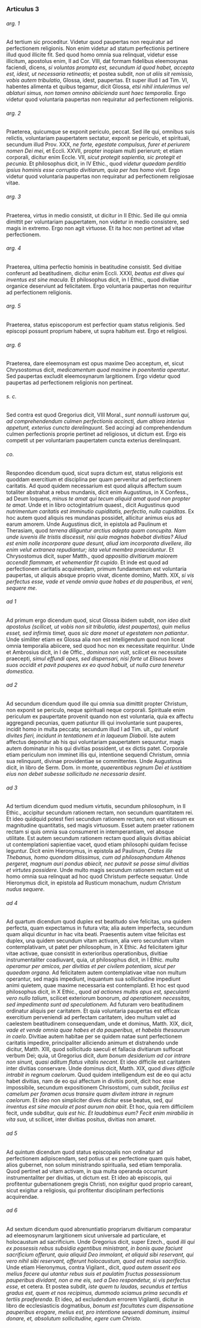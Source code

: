 ### Articulus 3

###### arg. 1
Ad tertium sic proceditur. Videtur quod paupertas non requiratur ad perfectionem religionis. Non enim videtur ad statum perfectionis pertinere illud quod illicite fit. Sed quod homo omnia sua relinquat, videtur esse illicitum, apostolus enim, II ad Cor. VIII, dat formam fidelibus eleemosynas faciendi, dicens, *si voluntas prompta est, secundum id quod habet, accepta est, idest, ut necessaria retineatis*; et postea subdit, *non ut aliis sit remissio, vobis autem tribulatio*, Glossa, idest, paupertas. Et super illud I ad Tim. VI, habentes alimenta et quibus tegamur, dicit Glossa, *etsi nihil intulerimus vel ablaturi simus, non tamen omnino abiicienda sunt haec temporalia*. Ergo videtur quod voluntaria paupertas non requiratur ad perfectionem religionis.

###### arg. 2
Praeterea, quicumque se exponit periculo, peccat. Sed ille qui, omnibus suis relictis, voluntariam paupertatem sectatur, exponit se periculo, et spirituali, secundum illud Prov. XXX, *ne forte, egestate compulsus, furer et periurem nomen Dei mei*, et Eccli. XXVII, propter inopiam multi perierunt; et etiam corporali, dicitur enim Eccle. VII, *sicut protegit sapientia, sic protegit et pecunia*. Et philosophus dicit, in IV Ethic., quod *videtur quaedam perditio ipsius hominis esse corruptio divitiarum, quia per has homo vivit*. Ergo videtur quod voluntaria paupertas non requiratur ad perfectionem religiosae vitae.

###### arg. 3
Praeterea, virtus in medio consistit, ut dicitur in II Ethic. Sed ille qui omnia dimittit per voluntariam paupertatem, non videtur in medio consistere, sed magis in extremo. Ergo non agit virtuose. Et ita hoc non pertinet ad vitae perfectionem.

###### arg. 4
Praeterea, ultima perfectio hominis in beatitudine consistit. Sed divitiae conferunt ad beatitudinem, dicitur enim Eccli. XXXI, *beatus est dives qui inventus est sine macula*. Et philosophus dicit, in I Ethic., quod divitiae organice deserviunt ad felicitatem. Ergo voluntaria paupertas non requiritur ad perfectionem religionis.

###### arg. 5
Praeterea, status episcoporum est perfectior quam status religionis. Sed episcopi possunt proprium habere, ut supra habitum est. Ergo et religiosi.

###### arg. 6
Praeterea, dare eleemosynam est opus maxime Deo acceptum, et, sicut Chrysostomus dicit, *medicamentum quod maxime in poenitentia operatur*. Sed paupertas excludit eleemosynarum largitionem. Ergo videtur quod paupertas ad perfectionem religionis non pertineat.

###### s. c.
Sed contra est quod Gregorius dicit, VIII Moral., *sunt nonnulli iustorum qui, ad comprehendendum culmen perfectionis accincti, dum altiora interius appetunt, exterius cuncta derelinquunt*. Sed accingi ad comprehendendum culmen perfectionis proprie pertinet ad religiosos, ut dictum est. Ergo eis competit ut per voluntariam paupertatem cuncta exterius derelinquant.

###### co.
Respondeo dicendum quod, sicut supra dictum est, status religionis est quoddam exercitium et disciplina per quam pervenitur ad perfectionem caritatis. Ad quod quidem necessarium est quod aliquis affectum suum totaliter abstrahat a rebus mundanis, dicit enim Augustinus, in X Confess., ad Deum loquens, *minus te amat qui tecum aliquid amat quod non propter te amat*. Unde et in libro octogintatrium quaest., dicit Augustinus quod *nutrimentum caritatis est imminutio cupiditatis, perfectio, nulla cupiditas*. Ex hoc autem quod aliquis res mundanas possidet, allicitur animus eius ad earum amorem. Unde Augustinus dicit, in epistola ad Paulinum et Therasiam, quod *terrena diliguntur arctius adepta quam concupita. Nam unde iuvenis ille tristis discessit, nisi quia magnas habebat divitias? Aliud est enim nolle incorporare quae desunt, aliud iam incorporata divellere, illa enim velut extranea repudiantur; ista velut membra praeciduntur*. Et Chrysostomus dicit, super Matth., quod *appositio divitiarum maiorem accendit flammam, et vehementior fit cupido*. Et inde est quod ad perfectionem caritatis acquirendam, primum fundamentum est voluntaria paupertas, ut aliquis absque proprio vivat, dicente domino, Matth. XIX, *si vis perfectus esse, vade et vende omnia quae habes et da pauperibus, et veni, sequere me*.

###### ad 1
Ad primum ergo dicendum quod, sicut Glossa ibidem subdit, *non ideo dixit apostolus (scilicet, ut vobis non sit tribulatio, idest paupertas), quin melius esset, sed infirmis timet, quos sic dare monet ut egestatem non patiantur*. Unde similiter etiam ex Glossa alia non est intelligendum quod non liceat omnia temporalia abiicere, sed quod hoc non ex necessitate requiritur. Unde et Ambrosius dicit, in I de Offic., *dominus non vult*, scilicet ex necessitate praecepti, *simul effundi opes, sed dispensari, nisi forte ut Eliseus boves suos occidit et pavit pauperes ex eo quod habuit, ut nulla cura teneretur domestica*.

###### ad 2
Ad secundum dicendum quod ille qui omnia sua dimittit propter Christum, non exponit se periculo, neque spirituali neque corporali. Spirituale enim periculum ex paupertate provenit quando non est voluntaria, quia ex affectu aggregandi pecunias, quem patiuntur illi qui involuntarie sunt pauperes, incidit homo in multa peccata; secundum illud I ad Tim. ult., *qui volunt divites fieri, incidunt in tentationem et in laqueum Diaboli*. Iste autem affectus deponitur ab his qui voluntariam paupertatem sequuntur, magis autem dominatur in his qui divitias possident, ut ex dictis patet. Corporale etiam periculum non imminet illis qui, intentione sequendi Christum, omnia sua relinquunt, divinae providentiae se committentes. Unde Augustinus dicit, in libro de Serm. Dom. in monte, *quaerentibus regnum Dei et iustitiam eius non debet subesse sollicitudo ne necessaria desint*.

###### ad 3
Ad tertium dicendum quod medium virtutis, secundum philosophum, in II Ethic., accipitur secundum rationem rectam, non secundum quantitatem rei. Et ideo quidquid potest fieri secundum rationem rectam, non est vitiosum ex magnitudine quantitatis, sed magis virtuosum. Esset autem praeter rationem rectam si quis omnia sua consumeret in intemperantiam, vel absque utilitate. Est autem secundum rationem rectam quod aliquis divitias abiiciat ut contemplationi sapientiae vacet, quod etiam philosophi quidam fecisse leguntur. Dicit enim Hieronymus, in epistola ad Paulinum, *Crates ille Thebanus, homo quondam ditissimus, cum ad philosophandum Athenas pergeret, magnum auri pondus abiecit, nec putavit se posse simul divitias et virtutes possidere*. Unde multo magis secundum rationem rectam est ut homo omnia sua relinquat ad hoc quod Christum perfecte sequatur. Unde Hieronymus dicit, in epistola ad Rusticum monachum, *nudum Christum nudus sequere*.

###### ad 4
Ad quartum dicendum quod duplex est beatitudo sive felicitas, una quidem perfecta, quam expectamus in futura vita; alia autem imperfecta, secundum quam aliqui dicuntur in hac vita beati. Praesentis autem vitae felicitas est duplex, una quidem secundum vitam activam, alia vero secundum vitam contemplativam, ut patet per philosophum, in X Ethic. Ad felicitatem igitur vitae activae, quae consistit in exterioribus operationibus, divitiae instrumentaliter coadiuvant, quia, ut philosophus dicit, in I Ethic. *multa operamur per amicos, per divitias et per civilem potentiam, sicut per quaedam organa*. Ad felicitatem autem contemplativae vitae non multum operantur, sed magis impediunt, inquantum sua sollicitudine impediunt animi quietem, quae maxime necessaria est contemplanti. Et hoc est quod philosophus dicit, in X Ethic., quod *ad actiones multis opus est, speculanti vero nullo talium*, scilicet exteriorum bonorum, *ad operationem necessitas, sed impedimenta sunt ad speculationem*. Ad futuram vero beatitudinem ordinatur aliquis per caritatem. Et quia voluntaria paupertas est efficax exercitium perveniendi ad perfectam caritatem, ideo multum valet ad caelestem beatitudinem consequendam, unde et dominus, Matth. XIX, dicit, *vade et vende omnia quae habes et da pauperibus, et habebis thesaurum in caelo*. Divitiae autem habitae per se quidem natae sunt perfectionem caritatis impedire, principaliter alliciendo animum et distrahendo unde dicitur, Matth. XIII, quod sollicitudo saeculi et fallacia divitiarum suffocat verbum Dei; quia, ut Gregorius dicit, *dum bonum desiderium ad cor intrare non sinunt, quasi aditum flatus vitalis necant*. Et ideo difficile est caritatem inter divitias conservare. Unde dominus dicit, Matth. XIX, quod *dives difficile intrabit in regnum caelorum*. Quod quidem intelligendum est de eo qui actu habet divitias, nam de eo qui affectum in divitiis ponit, dicit hoc esse impossibile, secundum expositionem Chrisostomi, cum subdit, *facilius est camelum per foramen acus transire quam divitem intrare in regnum caelorum*. Et ideo non simpliciter dives dicitur esse beatus, sed, *qui inventus est sine macula et post aurum non abiit*. Et hoc, quia rem difficilem fecit, unde subditur, *quis est hic. Et laudabimus eum? Fecit enim mirabilia in vita sua*, ut scilicet, inter divitias positus, divitias non amaret.

###### ad 5
Ad quintum dicendum quod status episcopalis non ordinatur ad perfectionem adipiscendam, sed potius ut ex perfectione quam quis habet, alios gubernet, non solum ministrando spiritualia, sed etiam temporalia. Quod pertinet ad vitam activam, in qua multa operanda occurrunt instrumentaliter per divitias, ut dictum est. Et ideo ab episcopis, qui profitentur gubernationem gregis Christi, non exigitur quod proprio careant, sicut exigitur a religiosis, qui profitentur disciplinam perfectionis acquirendae.

###### ad 6
Ad sextum dicendum quod abrenuntiatio propriarum divitiarum comparatur ad eleemosynarum largitionem sicut universale ad particulare, et holocaustum ad sacrificium. Unde Gregorius dicit, super Ezech., quod *illi qui ex possessis rebus subsidia egentibus ministrant, in bonis quae faciunt sacrificium offerunt, quia aliquid Deo immolant, et aliquid sibi reservant, qui vero nihil sibi reservant, offerunt holocaustum, quod est maius sacrificio*. Unde etiam Hieronymus, contra Vigilant., dicit, *quod autem asserit eos melius facere qui utantur rebus suis et paulatim fructus possessionum pauperibus dividant, non a me eis, sed a Deo respondetur, si vis perfectus esse,* et cetera. Et postea subdit, *iste quem tu laudas, secundus et tertius gradus est, quem et nos recipimus, dummodo sciamus prima secundis et tertiis praeferenda*. Et ideo, ad excludendum errorem Vigilantii, dicitur in libro de ecclesiasticis dogmatibus, *bonum est facultates cum dispensatione pauperibus erogare, melius est, pro intentione sequendi dominum, insimul donare, et, absolutum sollicitudine, egere cum Christo*.

